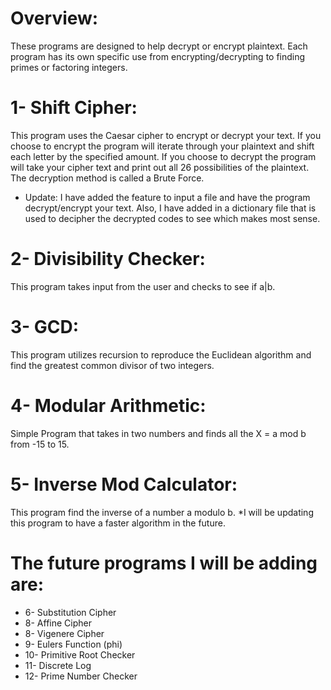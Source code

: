 # Overview:
These programs are designed to help decrypt or encrypt plaintext. Each program has its own specific use 
from encrypting/decrypting to finding primes or factoring integers. 

# 1- Shift Cipher:
This program uses the Caesar cipher to encrypt or decrypt your text.
If you choose to encrypt the program will iterate through your plaintext
and shift each letter by the specified amount. If you choose to decrypt
the program will take your cipher text and print out all 26 possibilities 
of the plaintext. The decryption method is called a Brute Force. 
* Update: I have added the feature to input a file and have the program decrypt/encrypt your text. 
Also, I have added in a dictionary file that is used to decipher the decrypted codes to see which makes most sense.

# 2- Divisibility Checker:
This program takes input from the user and checks to see if a|b. 

# 3- GCD:
This program utilizes recursion to reproduce the Euclidean algorithm and find the 
greatest common divisor of two integers.

# 4- Modular Arithmetic:
Simple Program that takes in two numbers and finds all the X = a mod b 
from -15 to 15.

# 5- Inverse Mod Calculator:
This program find the inverse of a number a modulo b.
*I will be updating this program to have a faster algorithm in the future.

# The future programs I will be adding are:
* 6- Substitution Cipher
* 8- Affine Cipher
* 8- Vigenere Cipher
* 9- Eulers Function (phi)
* 10- Primitive Root Checker
* 11- Discrete Log
* 12- Prime Number Checker
